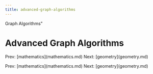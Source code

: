 ```yaml
---
title: advanced-graph-algorithms
---
```


Graph Algorithms\"

# Advanced Graph Algorithms

Prev: \[mathematics](mathematics.md) Next:
\[geometry](geometry.md)

Prev: \[mathematics](mathematics.md) Next:
\[geometry](geometry.md)
